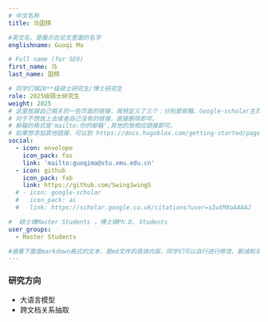 ```yaml
---
# 中文名称
title: 马国棋

#英文名，是展示在论文里面的名字
englishname: Guoqi Ma

# Full name (for SEO)
first_name: 马
last_name: 国棋

# 同学们填20**级硕士研究生/博士研究生
role: 2025级硕士研究生
weight: 2025
# 这里放跟自己相关的一些页面的链接，我预定义了三个：分别是邮箱、Google-scholar主页和github主页
# 对于不想放上去或者自己没有的链接，直接删除即可。
# 邮箱的格式是'mailto:你的邮箱',其他的放相应链接即可。
# 如果想添加其他链接，可以到 https://docs.hugoblox.com/getting-started/page-builder/#icons 上去找图标，或者直接放在下面的详细介绍上
social:
  - icon: envelope
    icon_pack: fas
    link: 'mailto:guoqima@stu.xmu.edu.cn'
  - icon: github
    icon_pack: fab
    link: https://github.com/Swing1wingS
  # - icon: google-scholar
  #   icon_pack: ai
  #   link: https://scholar.google.co.uk/citations?user=sIwtMXoAAAAJ

#  硕士填Master Students ，博士填Ph.D. Students
user_groups:
  - Master Students

#接着下面是markdown格式的文本，是md文件的具体内容，同学们可以自行进行修改、删减和添加
---
```

<!-- 以下内容一定要遵循markdown语法 -->
<!-- ###代表的是以三级标题的形式展示后面的文本，* 代表以列表的形式展示后面的文本-->

<!-- 这里可以先放一段简要自我介绍或者是自己想要放上去的一些链接 ，不想放的话也可以删了-->
<!-- (这里写自我介绍，如果不想写就直接把括号内容删了即可) -->

### 研究方向
* 大语言模型
* 跨文档关系抽取

<!-- 可以放校内外的一些荣誉，包括荣誉称号、奖学金、企业未来之星等等 -->
<!-- *  -->
<!-- * 荣誉2 -->
